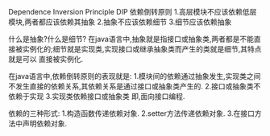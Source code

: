 Dependence Inversion Principle DIP 依赖倒转原则
1.高层模块不应该依赖低层模块,两者都应该依赖其抽象
2.抽象不应该依赖细节
3.细节应该依赖抽象

什么是抽象?什么是细节?
在java语言中,抽象就是指接口或抽象类,两者都是不能直接被实例化的;细节就是实现类,实现接口或继承抽象类而产生的类就是细节,其特点就是可以
直接被实例化.

在java语言中,依赖倒转原则的表现就是:
1.模块间的依赖通过抽象发生,实现类之间不发生直接的依赖关系,其依赖关系是通过接口或抽象类产生的.
2.接口或抽象类不依赖于实现
3.实现类依赖接口或抽象类
即,面向接口编程.

依赖的三种形式:
1.构造函数传递依赖对象.
2.setter方法传递依赖对象.
3.在接口方法中声明依赖对象.